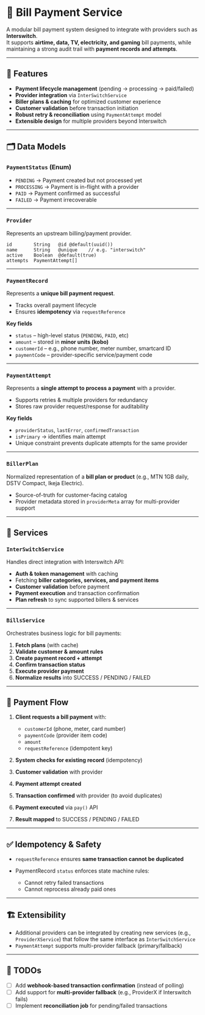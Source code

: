 # 📲 Bill Payment Service

A modular bill payment system designed to integrate with providers such as **Interswitch**.  
It supports **airtime, data, TV, electricity, and gaming** bill payments, while maintaining a strong audit trail with **payment records and attempts**.

---

## 🚀 Features

- **Payment lifecycle management** (pending → processing → paid/failed)  
- **Provider integration** via `InterSwitchService`  
- **Biller plans & caching** for optimized customer experience  
- **Customer validation** before transaction initiation  
- **Robust retry & reconciliation** using `PaymentAttempt` model  
- **Extensible design** for multiple providers beyond Interswitch  

---

## 🗂️ Data Models

### `PaymentStatus` (Enum)

- `PENDING` → Payment created but not processed yet  
- `PROCESSING` → Payment is in-flight with a provider  
- `PAID` → Payment confirmed as successful  
- `FAILED` → Payment irrecoverable  

---

### `Provider`

Represents an upstream billing/payment provider.  

```prisma
id        String   @id @default(uuid())
name      String   @unique    // e.g. "interswitch"
active    Boolean  @default(true)
attempts  PaymentAttempt[]
```

---

### `PaymentRecord`

Represents a **unique bill payment request**.

- Tracks overall payment lifecycle
- Ensures **idempotency** via `requestReference`

**Key fields**

- `status` – high-level status (`PENDING`, `PAID`, etc)
- `amount` – stored in **minor units (kobo)**
- `customerId` – e.g., phone number, meter number, smartcard ID
- `paymentCode` – provider-specific service/payment code

---

### `PaymentAttempt`

Represents a **single attempt to process a payment** with a provider.

- Supports retries & multiple providers for redundancy
- Stores raw provider request/response for auditability

**Key fields**

- `providerStatus`, `lastError`, `confirmedTransaction`
- `isPrimary` → identifies main attempt
- Unique constraint prevents duplicate attempts for the same provider

---

### `BillerPlan`

Normalized representation of a **bill plan or product** (e.g., MTN 1GB daily, DSTV Compact, Ikeja Electric).

- Source-of-truth for customer-facing catalog
- Provider metadata stored in `providerMeta` array for multi-provider support

---

## 🔌 Services

### `InterSwitchService`

Handles direct integration with Interswitch API:

- **Auth & token management** with caching
- Fetching **biller categories, services, and payment items**
- **Customer validation** before payment
- **Payment execution** and transaction confirmation
- **Plan refresh** to sync supported billers & services

---

### `BillsService`

Orchestrates business logic for bill payments:

1. **Fetch plans** (with cache)
2. **Validate customer & amount rules**
3. **Create payment record + attempt**
4. **Confirm transaction status**
5. **Execute provider payment**
6. **Normalize results** into SUCCESS / PENDING / FAILED

---

## 🔄 Payment Flow

1. **Client requests a bill payment** with:

   - `customerId` (phone, meter, card number)
   - `paymentCode` (provider item code)
   - `amount`
   - `requestReference` (idempotent key)

2. **System checks for existing record** (idempotency)

3. **Customer validation** with provider

4. **Payment attempt created**

5. **Transaction confirmed** with provider (to avoid duplicates)

6. **Payment executed** via `pay()` API

7. **Result mapped** to SUCCESS / PENDING / FAILED

---

## ✅ Idempotency & Safety

- `requestReference` ensures **same transaction cannot be duplicated**
- PaymentRecord `status` enforces state machine rules:

  - Cannot retry failed transactions
  - Cannot reprocess already paid ones

---

## 🏗️ Extensibility

- Additional providers can be integrated by creating new services (e.g., `ProviderXService`) that follow the same interface as `InterSwitchService`
- `PaymentAttempt` supports multi-provider fallback (primary/fallback)

---

## 📌 TODOs

- [ ] Add **webhook-based transaction confirmation** (instead of polling)
- [ ] Add support for **multi-provider fallback** (e.g., ProviderX if Interswitch fails)
- [ ] Implement **reconciliation job** for pending/failed transactions
